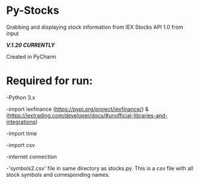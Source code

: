 # Py-Stocks
Grabbing and displaying stock information from IEX Stocks API 1.0 from input

*****V.1.20 CURRENTLY*****

Created in PyCharm

# Required for run:

-Python 3.x

-import iexfinance (https://pypi.org/project/iexfinance/) & (https://iextrading.com/developer/docs/#unofficial-libraries-and-integrations)

-import time

-import csv

-internet connection

-'symbols2.csv' file in same directory as stocks.py. This is a csv file with all stock symbols and corresponding names.
